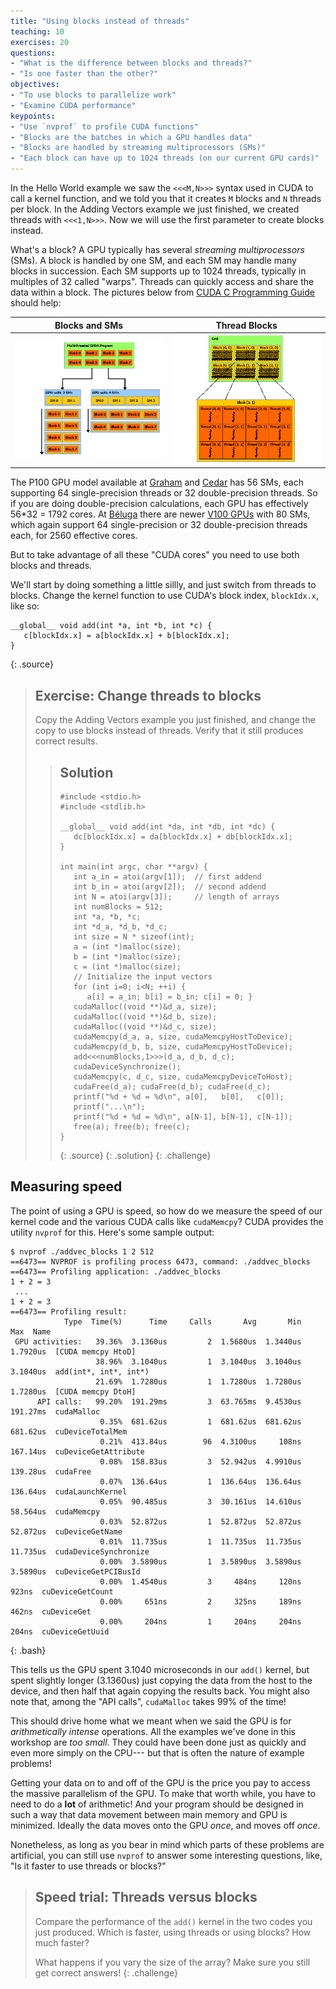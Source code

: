 ```yaml
---
title: "Using blocks instead of threads"
teaching: 10
exercises: 20
questions:
- "What is the difference between blocks and threads?"
- "Is one faster than the other?"
objectives:
- "To use blocks to parallelize work"
- "Examine CUDA performance"
keypoints:
- "Use `nvprof` to profile CUDA functions"
- "Blocks are the batches in which a GPU handles data"
- "Blocks are handled by streaming multiprocessors (SMs)"
- "Each block can have up to 1024 threads (on our current GPU cards)"
---
```


In the Hello World example we saw the `<<<M,N>>>` syntax used in CUDA to call a
kernel function, and we told you that it creates `M` blocks and `N` threads per
block.  In the Adding Vectors example we just finished, we created threads with
`<<<1,N>>>`. Now we will use the first parameter to create blocks instead.

What's a block? A GPU typically has several _streaming multiprocessors_
(SMs). A block is handled by one SM, and each SM may handle many blocks in
succession.  Each SM supports up to 1024 threads, typically in multiples of 32
called "warps".  Threads can quickly access and share the data within a block.
The pictures below from
<a href="https://docs.nvidia.com/cuda/cuda-c-programming-guide/index.html">CUDA
C Programming Guide</a> should help:

| Blocks and SMs | Thread Blocks |
:---:|:---:
| ![](../fig/cuda_blocks.png)| ![](../fig/cuda_thread_blocks.png)|

The P100 GPU model available at 
<a href="https://docs.computecanada.ca/wiki/Graham">Graham</a>
and <a href="https://docs.computecanada.ca/wiki/Cedar">Cedar</a>
has 56 SMs, each supporting 64 single-precision threads or 32 double-precision
threads. So if you are doing double-precision calculations, each GPU has
effectively 56*32 = 1792 cores.
At <a href="https://docs.computecanada.ca/wiki/B%C3%A9luga/en">Béluga</a>
there are newer
<a href="https://videocardz.com/69378/nvidia-announces-tesla-v100-with-5120-cuda-cores">V100 GPUs</a>
with 80 SMs, which again support 64 single-precision or 32
double-precision threads each, for 2560 effective cores.

But to take advantage of all these "CUDA cores" you need to use both blocks and threads.

We'll start by doing something a little sillly, and just switch from threads to
blocks. Change the kernel function to use CUDA's block index,
`blockIdx.x`, like so:

~~~
__global__ void add(int *a, int *b, int *c) {
   c[blockIdx.x] = a[blockIdx.x] + b[blockIdx.x];
}
~~~
{: .source}

> ## Exercise: Change threads to blocks
> Copy the Adding Vectors example you just finished, and change the copy to use blocks instead of threads.
> Verify that it still produces correct results.
> 
> > ## Solution
> > ~~~
> > #include <stdio.h>
> > #include <stdlib.h>
> >
> > __global__ void add(int *da, int *db, int *dc) {
> >    dc[blockIdx.x] = da[blockIdx.x] + db[blockIdx.x];
> > }
> > 
> > int main(int argc, char **argv) {
> >    int a_in = atoi(argv[1]);  // first addend
> >    int b_in = atoi(argv[2]);  // second addend
> >    int N = atoi(argv[3]);     // length of arrays
> >    int numBlocks = 512;
> >    int *a, *b, *c;
> >    int *d_a, *d_b, *d_c;
> >    int size = N * sizeof(int);
> >    a = (int *)malloc(size);
> >    b = (int *)malloc(size);
> >    c = (int *)malloc(size);
> >    // Initialize the input vectors
> >    for (int i=0; i<N; ++i) {
> >       a[i] = a_in; b[i] = b_in; c[i] = 0; }
> >    cudaMalloc((void **)&d_a, size);
> >    cudaMalloc((void **)&d_b, size);
> >    cudaMalloc((void **)&d_c, size);
> >    cudaMemcpy(d_a, a, size, cudaMemcpyHostToDevice);
> >    cudaMemcpy(d_b, b, size, cudaMemcpyHostToDevice);
> >    add<<<numBlocks,1>>>(d_a, d_b, d_c);
> >    cudaDeviceSynchronize();
> >    cudaMemcpy(c, d_c, size, cudaMemcpyDeviceToHost);
> >    cudaFree(d_a); cudaFree(d_b); cudaFree(d_c);
> >    printf("%d + %d = %d\n", a[0],   b[0],   c[0]);
> >    printf("...\n");
> >    printf("%d + %d = %d\n", a[N-1], b[N-1], c[N-1]);
> >    free(a); free(b); free(c);
> > }
> > ~~~
> > {: .source}
> {: .solution}
{: .challenge}

## Measuring speed

The point of using a GPU is speed, so how do we measure the speed of
our kernel code and the various CUDA calls like `cudaMemcpy`?  CUDA
provides the utility `nvprof` for this.  Here's some sample output:

~~~~
$ nvprof ./addvec_blocks 1 2 512
==6473== NVPROF is profiling process 6473, command: ./addvec_blocks
==6473== Profiling application: ./addvec_blocks
1 + 2 = 3
 ...
1 + 2 = 3
==6473== Profiling result:
            Type  Time(%)      Time     Calls       Avg       Min       Max  Name
 GPU activities:   39.36%  3.1360us         2  1.5680us  1.3440us  1.7920us  [CUDA memcpy HtoD]
                   38.96%  3.1040us         1  3.1040us  3.1040us  3.1040us  add(int*, int*, int*)
                   21.69%  1.7280us         1  1.7280us  1.7280us  1.7280us  [CUDA memcpy DtoH]
      API calls:   99.20%  191.29ms         3  63.765ms  9.4530us  191.27ms  cudaMalloc
                    0.35%  681.62us         1  681.62us  681.62us  681.62us  cuDeviceTotalMem
                    0.21%  413.84us        96  4.3100us     108ns  167.14us  cuDeviceGetAttribute
                    0.08%  158.83us         3  52.942us  4.9910us  139.28us  cudaFree
                    0.07%  136.64us         1  136.64us  136.64us  136.64us  cudaLaunchKernel
                    0.05%  90.485us         3  30.161us  14.610us  58.564us  cudaMemcpy
                    0.03%  52.872us         1  52.872us  52.872us  52.872us  cuDeviceGetName
                    0.01%  11.735us         1  11.735us  11.735us  11.735us  cudaDeviceSynchronize
                    0.00%  3.5890us         1  3.5890us  3.5890us  3.5890us  cuDeviceGetPCIBusId
                    0.00%  1.4540us         3     484ns     120ns     923ns  cuDeviceGetCount
                    0.00%     651ns         2     325ns     189ns     462ns  cuDeviceGet
                    0.00%     204ns         1     204ns     204ns     204ns  cuDeviceGetUuid
~~~~
{: .bash}

This tells us the GPU spent 3.1040 microseconds in our `add()` kernel,
but spent slightly longer (3.1360us) just copying the data from the
host to the device, and then half that again copying the results back.
You might also note that, among the "API calls", `cudaMalloc` takes 99%
of the time!

This should drive home what we meant when we said the GPU is for
*arithmetically intense* operations.  All the examples we've done in this
workshop are *too small*.  They could have been done just as quickly and even
more simply on the CPU--- but that is often the nature of example problems!

Getting your data on to and off of the GPU is the price you pay to access the
massive parallelism of the GPU.  To make that worth while, you have to need to
do a **lot** of arithmetic!  And your program should be designed in such a way
that data movement between main memory and GPU is minimized.  Ideally the data
moves onto the GPU *once*, and moves off *once*.

Nonetheless, as long as you bear in mind which parts of these problems are 
artificial, you can still use `nvprof` to answer some interesting questions, like,
"Is it faster to use threads or blocks?"


> ## Speed trial: Threads versus blocks
> Compare the performance of the `add()` kernel in the two codes you
> just produced.  Which is faster, using threads or using blocks?
> How much faster?  
> 
> What happens if you vary the size of the array?
> Make sure you still get correct answers!
{: .challenge}
